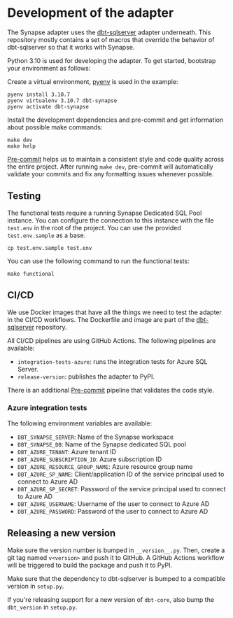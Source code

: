 # Development of the adapter

The Synapse adapter uses the [dbt-sqlserver](https://github.com/dbt-msft/dbt-sqlserver) adapter underneath.
This repository mostly contains a set of macros that override the behavior of dbt-sqlserver so that it works with Synapse.

Python 3.10 is used for developing the adapter. To get started, bootstrap your environment as follows:

Create a virtual environment, [pyenv](https://github.com/pyenv/pyenv) is used in the example:

```shell
pyenv install 3.10.7
pyenv virtualenv 3.10.7 dbt-synapse
pyenv activate dbt-synapse
```

Install the development dependencies and pre-commit and get information about possible make commands:

```shell
make dev
make help
```

[Pre-commit](https://pre-commit.com/) helps us to maintain a consistent style and code quality across the entire project.
After running `make dev`, pre-commit will automatically validate your commits and fix any formatting issues whenever possible.

## Testing

The functional tests require a running Synapse Dedicated SQL Pool instance.
You can configure the connection to this instance with the file `test.env` in the root of the project.
You can use the provided `test.env.sample` as a base.

```shell
cp test.env.sample test.env
```

You can use the following command to run the functional tests:

```shell
make functional
```

## CI/CD

We use Docker images that have all the things we need to test the adapter in the CI/CD workflows.
The Dockerfile and image are part of the [dbt-sqlserver](https://github.com/dbt-msft/dbt-sqlserver) repository.

All CI/CD pipelines are using GitHub Actions. The following pipelines are available:

* `integration-tests-azure`: runs the integration tests for Azure SQL Server.
* `release-version`: publishes the adapter to PyPI.

There is an additional [Pre-commit](https://pre-commit.ci/) pipeline that validates the code style.

### Azure integration tests

The following environment variables are available:

* `DBT_SYNAPSE_SERVER`: Name of the Synapse workspace
* `DBT_SYNAPSE_DB`: Name of the Synapse dedicated SQL pool
* `DBT_AZURE_TENANT`: Azure tenant ID
* `DBT_AZURE_SUBSCRIPTION_ID`: Azure subscription ID
* `DBT_AZURE_RESOURCE_GROUP_NAME`: Azure resource group name
* `DBT_AZURE_SP_NAME`: Client/application ID of the service principal used to connect to Azure AD
* `DBT_AZURE_SP_SECRET`: Password of the service principal used to connect to Azure AD
* `DBT_AZURE_USERNAME`: Username of the user to connect to Azure AD
* `DBT_AZURE_PASSWORD`: Password of the user to connect to Azure AD

## Releasing a new version

Make sure the version number is bumped in `__version__.py`. Then, create a git tag named `v<version>` and push it to GitHub.
A GitHub Actions workflow will be triggered to build the package and push it to PyPI.

Make sure that the dependency to dbt-sqlserver is bumped to a compatible version in `setup.py`.

If you're releasing support for a new version of `dbt-core`, also bump the `dbt_version` in `setup.py`.

